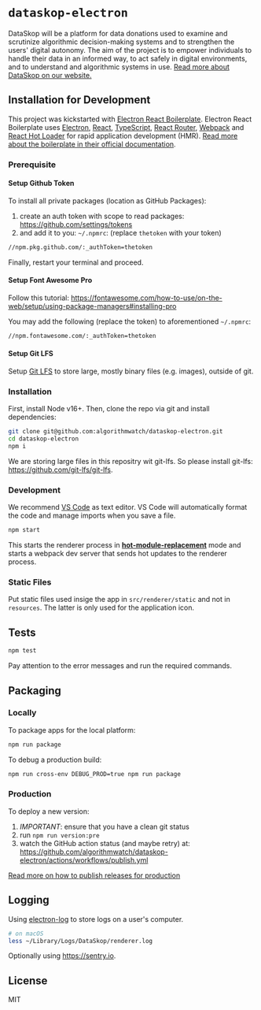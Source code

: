 # `dataskop-electron`

DataSkop will be a platform for data donations used to examine and scrutinize algorithmic decision-making systems and to strengthen the users' digital autonomy.
The aim of the project is to empower individuals to handle their data in an informed way, to act safely in digital environments, and to understand and algorithmic systems in use.
[Read more about DataSkop on our website.](https://algorithmwatch.org/en/project/dataskop/)

## Installation for Development

This project was kickstarted with [Electron React Boilerplate](https://github.com/electron-react-boilerplate/electron-react-boilerplate/).
Electron React Boilerplate uses <a href="https://electron.atom.io/">Electron</a>, <a href="https://facebook.github.io/react/">React</a>, [TypeScript](https://www.typescriptlang.org/), <a href="https://github.com/reactjs/react-router">React Router</a>, <a href="https://webpack.github.io/docs/">Webpack</a> and <a href="https://github.com/gaearon/react-hot-loader">React Hot Loader</a> for rapid application development (HMR).
[Read more about the boilerplate in their official documentation](https://electron-react-boilerplate.js.org/docs/installation).

### Prerequisite

#### Setup Github Token

To install all private packages (location as GitHub Packages):

1. create an auth token with scope to read packages: https://github.com/settings/tokens
2. and add it to you: `~/.npmrc`: (replace `thetoken` with your token)

```bash
//npm.pkg.github.com/:_authToken=thetoken
```

Finally, restart your terminal and proceed.

#### Setup Font Awesome Pro

Follow this tutorial: <https://fontawesome.com/how-to-use/on-the-web/setup/using-package-managers#installing-pro>

You may add the following (replace the token) to aforementioned `~/.npmrc`:

```bash
//npm.fontawesome.com/:_authToken=thetoken
```

#### Setup Git LFS

Setup [Git LFS](https://git-lfs.github.com/) to store large, mostly binary files (e.g. images), outside of git.

### Installation

First, install Node v16+. Then, clone the repo via git and install dependencies:

```bash
git clone git@github.com:algorithmwatch/dataskop-electron.git
cd dataskop-electron
npm i
```

We are storing large files in this repositry wit git-lfs.
So please install git-lfs: https://github.com/git-lfs/git-lfs.

### Development

We recommend [VS Code](https://code.visualstudio.com/) as text editor.
VS Code will automatically format the code and manage imports when you save a file.

```bash
npm start
```

This starts the renderer process in [**hot-module-replacement**](https://webpack.js.org/guides/hmr-react/) mode and starts a webpack dev server that sends hot updates to the renderer process.

### Static Files

Put static files used insige the app in `src/renderer/static` and not in `resources`.
The latter is only used for the application icon.

## Tests

```bash
npm test
```

Pay attention to the error messages and run the required commands.

## Packaging

### Locally

To package apps for the local platform:

```bash
npm run package
```

To debug a production build:

```bash
npm run cross-env DEBUG_PROD=true npm run package
```

### Production

To deploy a new version:

1. _IMPORTANT_: ensure that you have a clean git status
2. run `npm run version:pre`
3. watch the GitHub action status (and maybe retry) at: <https://github.com/algorithmwatch/dataskop-electron/actions/workflows/publish.yml>

[Read more on how to publish releases for production](./docs/publishing.md)

## Logging

Using [electron-log](https://www.npmjs.com/package/electron-log) to store logs on a user's computer.

```bash
# on macOS
less ~/Library/Logs/DataSkop/renderer.log
```

Optionally using <https://sentry.io>.

## License

MIT
